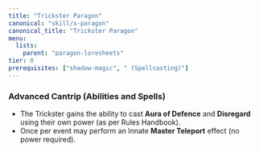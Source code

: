 ```yaml
---
title: "Trickster Paragon"
canonical: "skill/x-paragon"
canonical_title: "Trickster Paragon"
menu:
  lists:
    parent: "paragon-loresheets"
tier: 0
prerequisites: ["shadow-magic", " (Spellcasting)"]
---
```


### Advanced Cantrip (Abilities and Spells)

- The Trickster gains the ability to cast **Aura of Defence** and **Disregard** using their own power (as per Rules Handbook).
- Once per event may perform an Innate **Master Teleport** effect (no power required).
